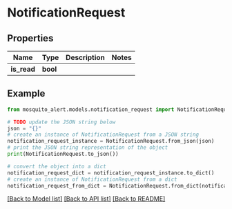 # NotificationRequest


## Properties

Name | Type | Description | Notes
------------ | ------------- | ------------- | -------------
**is_read** | **bool** |  | 

## Example

```python
from mosquito_alert.models.notification_request import NotificationRequest

# TODO update the JSON string below
json = "{}"
# create an instance of NotificationRequest from a JSON string
notification_request_instance = NotificationRequest.from_json(json)
# print the JSON string representation of the object
print(NotificationRequest.to_json())

# convert the object into a dict
notification_request_dict = notification_request_instance.to_dict()
# create an instance of NotificationRequest from a dict
notification_request_from_dict = NotificationRequest.from_dict(notification_request_dict)
```
[[Back to Model list]](../README.md#documentation-for-models) [[Back to API list]](../README.md#documentation-for-api-endpoints) [[Back to README]](../README.md)


